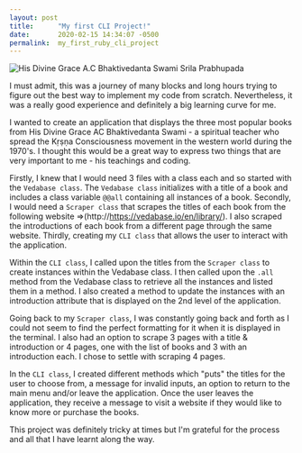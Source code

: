 ```yaml
---
layout: post
title:      "My first CLI Project!"
date:       2020-02-15 14:34:07 -0500
permalink:  my_first_ruby_cli_project
---
```


![His Divine Grace A.C Bhaktivedanta Swami Srila Prabhupada](https://back2godhead.com/wp-content/uploads/2013/11/1978-05-11.jpg)
 
 I must admit, this was a journey of many blocks and long hours trying to figure out the best way to implement my code from scratch. Nevertheless, it was a really good experience and definitely a big learning curve for me.

  I wanted to create an application that displays the three most popular books from His Divine Grace AC Bhaktivedanta Swami -  a spiritual teacher who spread the Kṛṣṇa Consciousness movement in the western world during the 1970's. I thought this would be a great way to express two things that are very important to me - his teachings and coding.

  Firstly, I knew that I would need 3 files with a class each and so started with the `Vedabase class`. The `Vedabase class` initializes with a title of a book and includes a class variable `@@all` containing all instances of a book. Secondly, I would need a `Scraper class` that scrapes the titles of each book from the following website =>(http://https://vedabase.io/en/library/). I also scraped the introductions of each book from a different page through the same website. Thirdly, creating my `CLI class` that allows the user to interact with the application.
	
  Within the `CLI class`, I called upon the titles from the `Scraper class` to create instances within the Vedabase class.  I then called upon the `.all` method from the Vedabase class to retrieve all the instances and listed them in a method. I also created a method to update the instances with an introduction attribute that is displayed on the 2nd level of the application.
	
  Going back to my `Scraper class`, I was constantly going back and forth as I could not seem to find the perfect formatting for it when it is displayed in the terminal. I also had an option to scrape 3 pages with a title & introduction or 4 pages, one with the list of books and 3 with an introduction each. I chose to settle with scraping 4 pages.
	
  In the `CLI class`, I created different methods which "puts" the titles for the user to choose from, a message for invalid inputs, an option to return to the main menu and/or leave the application. Once the user leaves the application, they receive a message to visit a website if they would like to know more or purchase the books.
	
  This project was definitely tricky at times but I'm grateful for the process and all that I have learnt along the way.
